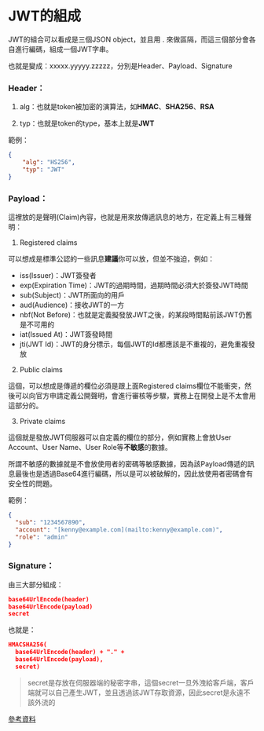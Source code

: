 
# JWT的組成

JWT的組合可以看成是三個JSON object，並且用 . 來做區隔，而這三個部分會各自進行編碼，組成一個JWT字串。

也就是變成：xxxxx.yyyyy.zzzzz，分別是Header、Payload、Signature

### Header：
1. alg：也就是token被加密的演算法，如**HMAC**、**SHA256**、**RSA**

2. typ：也就是token的type，基本上就是**JWT**

範例：
```JSON
{  
    "alg": "HS256",  
    "typ": "JWT"  
}
```

### Payload：
這裡放的是聲明(Claim)內容，也就是用來放傳遞訊息的地方，在定義上有三種聲明：
1. Registered claims

可以想成是標準公認的一些訊息**建議**你可以放，但並不強迫，例如：

- iss(Issuer)：JWT簽發者
- exp(Expiration Time)：JWT的過期時間，過期時間必須大於簽發JWT時間
- sub(Subject)：JWT所面向的用戶
- aud(Audience)：接收JWT的一方
- nbf(Not Before)：也就是定義擬發放JWT之後，的某段時間點前該JWT仍舊是不可用的
- iat(Issued At)：JWT簽發時間
- jti(JWT Id)：JWT的身分標示，每個JWT的Id都應該是不重複的，避免重複發放

2. Public claims

這個，可以想成是傳遞的欄位必須是跟上面Registered claims欄位不能衝突，然後可以向官方申請定義公開聲明，會進行審核等步驟，實務上在開發上是不太會用這部分的。

3. Private claims

這個就是發放JWT伺服器可以自定義的欄位的部分，例如實務上會放User Account、User Name、User Role等**不敏感**的數據。

所謂不敏感的數據就是不會放使用者的密碼等敏感數據，因為該Payload傳遞的訊息最後也是透過Base64進行編碼，所以是可以被破解的，因此放使用者密碼會有安全性的問題。

範例：
```JSON
{  
  "sub": "1234567890",  
  "account": "[kenny@example.com](mailto:kenny@example.com)",  
  "role": "admin"  
}
```

### Signature：
由三大部分組成：

```JSON
base64UrlEncode(header)
base64UrlEncode(payload)
secret
```

也就是：

```JSON
HMACSHA256(  
  base64UrlEncode(header) + "." +  
  base64UrlEncode(payload),  
  secret)
```

>secret是存放在伺服器端的秘密字串，這個secret一旦外洩給客戶端，客戶端就可以自己產生JWT，並且透過該JWT存取資源，因此secret是永遠不該外流的

[參考資料](https://medium.com/%E4%BC%81%E9%B5%9D%E4%B9%9F%E6%87%82%E7%A8%8B%E5%BC%8F%E8%A8%AD%E8%A8%88/jwt-json-web-token-%E5%8E%9F%E7%90%86%E4%BB%8B%E7%B4%B9-74abfafad7ba)
